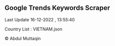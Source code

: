 

## Google Trends Keywords Scraper 
 
Last Update 16-12-2022 , 13:55:40

Country List :
VIETNAM.json



© Abdul Muttaqin 
